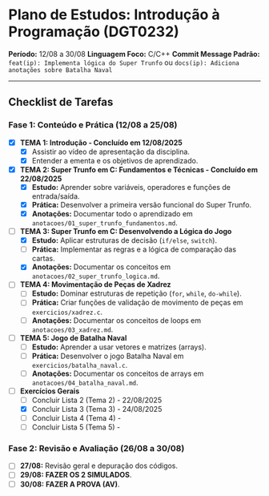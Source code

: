 # Plano de Estudos: Introdução à Programação (DGT0232)

**Período:** 12/08 a 30/08
**Linguagem Foco:** C/C++
**Commit Message Padrão:** `feat(ip): Implementa lógica do Super Trunfo` ou `docs(ip): Adiciona anotações sobre Batalha Naval`

---

## Checklist de Tarefas

### Fase 1: Conteúdo e Prática (12/08 a 25/08)

- [x] **TEMA 1: Introdução - Concluído em 12/08/2025**
  - [x] Assistir ao vídeo de apresentação da disciplina.
  - [x] Entender a ementa e os objetivos de aprendizado.

- [x] **TEMA 2: Super Trunfo em C: Fundamentos e Técnicas - Concluído em 22/08/2025**
  - [x] **Estudo:** Aprender sobre variáveis, operadores e funções de entrada/saída.
  - [x] **Prática:** Desenvolver a primeira versão funcional do Super Trunfo.
  - [x] **Anotações:** Documentar todo o aprendizado em `anotacoes/01_super_trunfo_fundamentos.md`.

- [ ] **TEMA 3: Super Trunfo em C: Desenvolvendo a Lógica do Jogo**
  - [x] **Estudo:** Aplicar estruturas de decisão (`if/else`, `switch`).
  - [ ] **Prática:** Implementar as regras e a lógica de comparação das cartas.
  - [x] **Anotações:** Documentar os conceitos em `anotacoes/02_super_trunfo_logica.md`.

- [ ] **TEMA 4: Movimentação de Peças de Xadrez**
  - [ ] **Estudo:** Dominar estruturas de repetição (`for`, `while`, `do-while`).
  - [ ] **Prática:** Criar funções de validação de movimento de peças em `exercicios/xadrez.c`.
  - [ ] **Anotações:** Documentar os conceitos de loops em `anotacoes/03_xadrez.md`.

- [ ] **TEMA 5: Jogo de Batalha Naval**
  - [ ] **Estudo:** Aprender a usar vetores e matrizes (arrays).
  - [ ] **Prática:** Desenvolver o jogo Batalha Naval em `exercicios/batalha_naval.c`.
  - [ ] **Anotações:** Documentar os conceitos de arrays em `anotacoes/04_batalha_naval.md`.

- [ ] **Exercícios Gerais**
  - [ ] Concluir Lista 2 (Tema 2) - 22/08/2025
  - [x] Concluir Lista 3 (Tema 3) - 24/08/2025
  - [ ] Concluir Lista 4 (Tema 4) - 
  - [ ] Concluir Lista 5 (Tema 5) - 

### Fase 2: Revisão e Avaliação (26/08 a 30/08)
- [ ] **27/08:** Revisão geral e depuração dos códigos.
- [ ] **29/08:** **FAZER OS 2 SIMULADOS**.
- [ ] **30/08:** **FAZER A PROVA (AV)**.